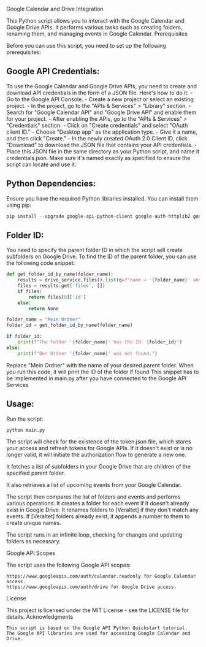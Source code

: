 Google Calendar and Drive Integration

This Python script allows you to interact with the Google Calendar and Google Drive APIs. It performs various tasks such as creating folders, renaming them, and managing events in Google Calendar.
Prerequisites

Before you can use this script, you need to set up the following prerequisites:

Google API Credentials:
---------------

To use the Google Calendar and Google Drive APIs, you need to create and download API credentials in the form of a JSON file. Here's how to do it:
    - Go to the Google API Console.
    - Create a new project or select an existing project.
    - In the project, go to the "APIs & Services" > "Library" section.
    - Search for "Google Calendar API" and "Google Drive API" and enable them for your project.
    - After enabling the APIs, go to the "APIs & Services" > "Credentials" section.
    - Click on "Create credentials" and select "OAuth client ID."
    - Choose "Desktop app" as the application type.
    - Give it a name, and then click "Create."
    - In the newly created OAuth 2.0 Client ID, click "Download" to download the JSON file that contains your API credentials.
    - Place this JSON file in the same directory as your Python script, and name it credentials.json. Make sure it's named exactly as specified to ensure the script can locate and use it.

Python Dependencies:
---------------
Ensure you have the required Python libraries installed. You can install them using pip:
    
```python
pip install --upgrade google-api-python-client google-auth-httplib2 google-auth-oauthlib
```

Folder ID:
---------------

You need to specify the parent folder ID in which the script will create subfolders on Google Drive. To find the ID of the parent folder, you can use the following code snippet:
```python
def get_folder_id_by_name(folder_name):
    results = drive_service.files().list(q=f"name = '{folder_name}' and mimeType = 'application/vnd.google-apps.folder'").execute()
    files = results.get('files', [])
    if files:
        return files[0]['id']
    else:
        return None

folder_name = "Mein Ordner"
folder_id = get_folder_id_by_name(folder_name)

if folder_id:
    print(f"The Folder '{folder_name}' has the ID: {folder_id}")
else:
    print(f"Der Ordner '{folder_name}' was not found.")
```
Replace "Mein Ordner" with the name of your desired parent folder. When you run this code, it will print the ID of the folder if found
This snippet has to be implemented in main.py after you have connected to the Google API Services

Usage:
---------------

Run the script:
```python
python main.py
```
The script will check for the existence of the token.json file, which stores your access and refresh tokens for Google APIs. If it doesn't exist or is no longer valid, it will initiate the authorization flow to generate a new one.

It fetches a list of subfolders in your Google Drive that are children of the specified parent folder.

It also retrieves a list of upcoming events from your Google Calendar.

The script then compares the list of folders and events and performs various operations:
It creates a folder for each event if it doesn't already exist in Google Drive.
It renames folders to [Veraltet] if they don't match any events.
If [Veraltet] folders already exist, it appends a number to them to create unique names.

The script runs in an infinite loop, checking for changes and updating folders as necessary.

Google API Scopes

The script uses the following Google API scopes:

    https://www.googleapis.com/auth/calendar.readonly for Google Calendar access.
    https://www.googleapis.com/auth/drive for Google Drive access.

License

This project is licensed under the MIT License - see the LICENSE file for details.
Acknowledgments

    This script is based on the Google API Python Quickstart tutorial.
    The Google API libraries are used for accessing Google Calendar and Drive.
